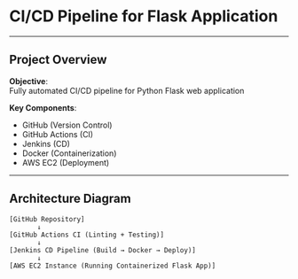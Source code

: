 # CI/CD Pipeline for Flask Application

---

## Project Overview
**Objective**:  
Fully automated CI/CD pipeline for Python Flask web application  

**Key Components**:
- GitHub (Version Control)
- GitHub Actions (CI)
- Jenkins (CD)
- Docker (Containerization)
- AWS EC2 (Deployment)

---

## Architecture Diagram
```plaintext
[GitHub Repository]
       ↓
[GitHub Actions CI (Linting + Testing)]
       ↓
[Jenkins CD Pipeline (Build → Docker → Deploy)]
       ↓
[AWS EC2 Instance (Running Containerized Flask App)]
